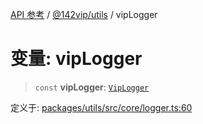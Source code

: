 [API 参考](../wiki/Home) / [@142vip/utils](../wiki/@142vip.utils) / vipLogger

# 变量: vipLogger

> `const` **vipLogger**: [`VipLogger`](../wiki/@142vip.utils.%E7%B1%BB.VipLogger)

定义于: [packages/utils/src/core/logger.ts:60](https://github.com/142vip/core-x/blob/58a4aca72f73ebc92491a458c9b83754486dc296/packages/utils/src/core/logger.ts#L60)
